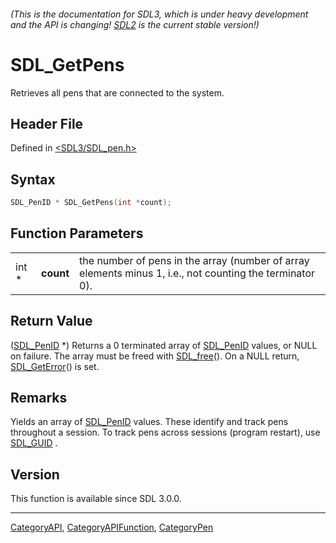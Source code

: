 ###### (This is the documentation for SDL3, which is under heavy development and the API is changing! [SDL2](https://wiki.libsdl.org/SDL2/) is the current stable version!)
# SDL_GetPens

Retrieves all pens that are connected to the system.

## Header File

Defined in [<SDL3/SDL_pen.h>](https://github.com/libsdl-org/SDL/blob/main/include/SDL3/SDL_pen.h)

## Syntax

```c
SDL_PenID * SDL_GetPens(int *count);
```

## Function Parameters

|       |           |                                                                                                          |
| ----- | --------- | -------------------------------------------------------------------------------------------------------- |
| int * | **count** | the number of pens in the array (number of array elements minus 1, i.e., not counting the terminator 0). |

## Return Value

([SDL_PenID](SDL_PenID) *) Returns a 0 terminated array of
[SDL_PenID](SDL_PenID) values, or NULL on failure. The array must be freed
with [SDL_free](SDL_free)(). On a NULL return,
[SDL_GetError](SDL_GetError)() is set.

## Remarks

Yields an array of [SDL_PenID](SDL_PenID) values. These identify and track
pens throughout a session. To track pens across sessions (program restart),
use [SDL_GUID](SDL_GUID) .

## Version

This function is available since SDL 3.0.0.

----
[CategoryAPI](CategoryAPI), [CategoryAPIFunction](CategoryAPIFunction), [CategoryPen](CategoryPen)

